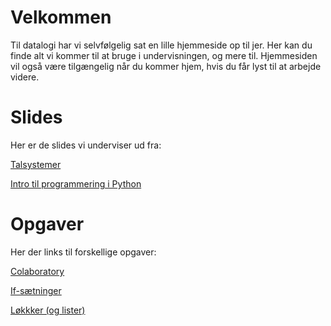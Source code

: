 # Velkommen

Til datalogi har vi selvfølgelig sat en lille hjemmeside op til jer. Her kan du finde alt vi kommer til at bruge i undervisningen, og mere til. Hjemmesiden vil også være tilgængelig når du kommer hjem, hvis du får lyst til at arbejde videre.

# Slides

Her er de slides vi underviser ud fra:

[Talsystemer](UNF_Masterclass_talsystemer.pptx)

[Intro til programmering i Python](intro-til-prog.pdf)


# Opgaver

Her der links til forskellige opgaver:

[Colaboratory](https://drive.google.com/file/d/1erUB3WuFqMODeVHNsh3N0w62uxdslKG6/view?usp=sharing)

[If-sætninger](https://colab.research.google.com/drive/1xBIet2D2oKo9nbKOTavS6QzOj1Va-m9j)

[Løkkker (og lister)](https://colab.research.google.com/drive/16zJIJTNdL0MBR5RNNOt5oq--QQrvSvRw)
